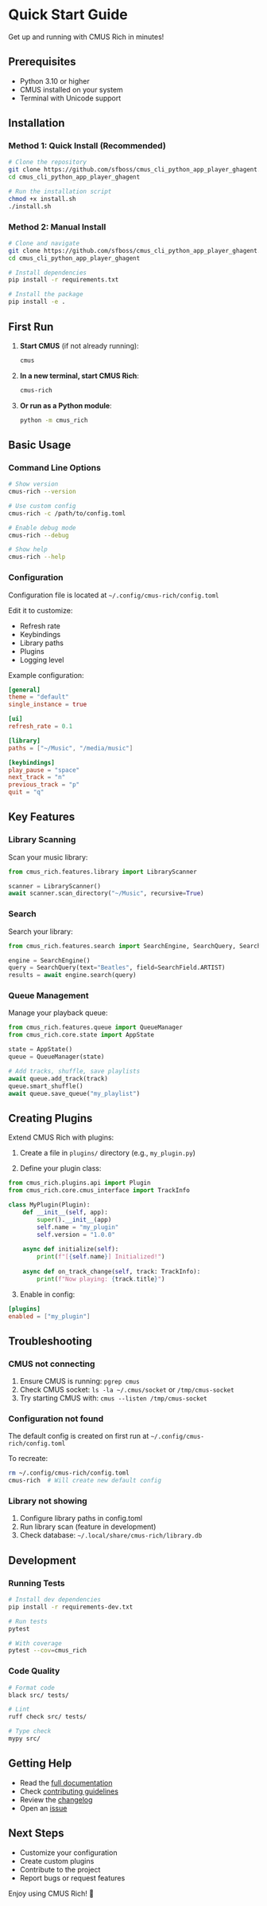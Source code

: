 # Quick Start Guide

Get up and running with CMUS Rich in minutes!

## Prerequisites

- Python 3.10 or higher
- CMUS installed on your system
- Terminal with Unicode support

## Installation

### Method 1: Quick Install (Recommended)

```bash
# Clone the repository
git clone https://github.com/sfboss/cmus_cli_python_app_player_ghagent.git
cd cmus_cli_python_app_player_ghagent

# Run the installation script
chmod +x install.sh
./install.sh
```

### Method 2: Manual Install

```bash
# Clone and navigate
git clone https://github.com/sfboss/cmus_cli_python_app_player_ghagent.git
cd cmus_cli_python_app_player_ghagent

# Install dependencies
pip install -r requirements.txt

# Install the package
pip install -e .
```

## First Run

1. **Start CMUS** (if not already running):
   ```bash
   cmus
   ```

2. **In a new terminal, start CMUS Rich**:
   ```bash
   cmus-rich
   ```

3. **Or run as a Python module**:
   ```bash
   python -m cmus_rich
   ```

## Basic Usage

### Command Line Options

```bash
# Show version
cmus-rich --version

# Use custom config
cmus-rich -c /path/to/config.toml

# Enable debug mode
cmus-rich --debug

# Show help
cmus-rich --help
```

### Configuration

Configuration file is located at `~/.config/cmus-rich/config.toml`

Edit it to customize:
- Refresh rate
- Keybindings
- Library paths
- Plugins
- Logging level

Example configuration:
```toml
[general]
theme = "default"
single_instance = true

[ui]
refresh_rate = 0.1

[library]
paths = ["~/Music", "/media/music"]

[keybindings]
play_pause = "space"
next_track = "n"
previous_track = "p"
quit = "q"
```

## Key Features

### Library Scanning

Scan your music library:

```python
from cmus_rich.features.library import LibraryScanner

scanner = LibraryScanner()
await scanner.scan_directory("~/Music", recursive=True)
```

### Search

Search your library:

```python
from cmus_rich.features.search import SearchEngine, SearchQuery, SearchField

engine = SearchEngine()
query = SearchQuery(text="Beatles", field=SearchField.ARTIST)
results = await engine.search(query)
```

### Queue Management

Manage your playback queue:

```python
from cmus_rich.features.queue import QueueManager
from cmus_rich.core.state import AppState

state = AppState()
queue = QueueManager(state)

# Add tracks, shuffle, save playlists
await queue.add_track(track)
queue.smart_shuffle()
await queue.save_queue("my_playlist")
```

## Creating Plugins

Extend CMUS Rich with plugins:

1. Create a file in `plugins/` directory (e.g., `my_plugin.py`)

2. Define your plugin class:

```python
from cmus_rich.plugins.api import Plugin
from cmus_rich.core.cmus_interface import TrackInfo

class MyPlugin(Plugin):
    def __init__(self, app):
        super().__init__(app)
        self.name = "my_plugin"
        self.version = "1.0.0"
    
    async def initialize(self):
        print(f"[{self.name}] Initialized!")
    
    async def on_track_change(self, track: TrackInfo):
        print(f"Now playing: {track.title}")
```

3. Enable in config:

```toml
[plugins]
enabled = ["my_plugin"]
```

## Troubleshooting

### CMUS not connecting

1. Ensure CMUS is running: `pgrep cmus`
2. Check CMUS socket: `ls -la ~/.cmus/socket` or `/tmp/cmus-socket`
3. Try starting CMUS with: `cmus --listen /tmp/cmus-socket`

### Configuration not found

The default config is created on first run at `~/.config/cmus-rich/config.toml`

To recreate:
```bash
rm ~/.config/cmus-rich/config.toml
cmus-rich  # Will create new default config
```

### Library not showing

1. Configure library paths in config.toml
2. Run library scan (feature in development)
3. Check database: `~/.local/share/cmus-rich/library.db`

## Development

### Running Tests

```bash
# Install dev dependencies
pip install -r requirements-dev.txt

# Run tests
pytest

# With coverage
pytest --cov=cmus_rich
```

### Code Quality

```bash
# Format code
black src/ tests/

# Lint
ruff check src/ tests/

# Type check
mypy src/
```

## Getting Help

- Read the [full documentation](README.md)
- Check [contributing guidelines](CONTRIBUTING.md)
- Review the [changelog](CHANGELOG.md)
- Open an [issue](https://github.com/sfboss/cmus_cli_python_app_player_ghagent/issues)

## Next Steps

- Customize your configuration
- Create custom plugins
- Contribute to the project
- Report bugs or request features

Enjoy using CMUS Rich! 🎵

